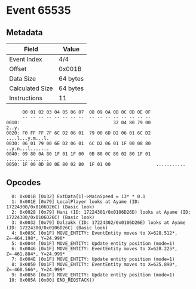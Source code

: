 # Event 65535

## Metadata

| Field           | Value    |
|-----------------|----------|
| Event Index     | 4/4      |
| Offset          | 0x001B   |
| Data Size       | 64 bytes |
| Calculated Size | 64 bytes |
| Instructions    | 11       |

```
      00 01 02 03 04 05 06 07  08 09 0A 0B 0C 0D 0E 0F
      -- -- -- -- -- -- -- --  -- -- -- -- -- -- -- --
0010:                                   32 04 80 79 00             2..y.
0020: F0 FF FF 7F 6C D2 06 01  79 00 6D D2 06 01 6C D2  ....l...y.m...l.
0030: 06 01 79 00 6E D2 06 01  6C D2 06 01 1F 00 08 80  ..y.n...l.......
0040: 09 80 0A 80 1F 01 1F 00  0B 80 0C 80 02 80 1F 01  ................
0050: 1F 00 0D 80 0E 80 02 80  1F 01 00                 ...........     
```

## Opcodes

```
  0: 0x001B [0x32] ExtData[1]->MainSpeed = 13* * 0.1
  1: 0x001E [0x79] LocalPlayer looks at Ayame (ID: 17224300/0x0106D26C) (Basic look)
  2: 0x0028 [0x79] Hani (ID: 17224301/0x0106D26D) looks at Ayame (ID: 17224300/0x0106D26C) (Basic look)
  3: 0x0032 [0x79] Dalzakk (ID: 17224302/0x0106D26E) looks at Ayame (ID: 17224300/0x0106D26C) (Basic look)
  4: 0x003C [0x1F] MOVE_ENTITY: EventEntity moves to X=628.512*, Z=-464.198*, Y=24.990*
  5: 0x0044 [0x1F] MOVE_ENTITY: Update entity position (mode=1)
  6: 0x0046 [0x1F] MOVE_ENTITY: EventEntity moves to X=628.225*, Z=-461.884*, Y=24.999*
  7: 0x004E [0x1F] MOVE_ENTITY: Update entity position (mode=1)
  8: 0x0050 [0x1F] MOVE_ENTITY: EventEntity moves to X=625.890*, Z=-460.566*, Y=24.999*
  9: 0x0058 [0x1F] MOVE_ENTITY: Update entity position (mode=1)
 10: 0x005A [0x00] END_REQSTACK()
```
